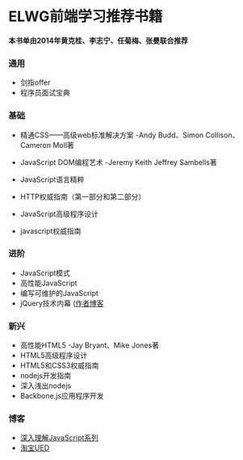 ELWG前端学习推荐书籍
=====

**本书单由2014年黄克桂、李志宁、任菊梅、张曼联合推荐**

### 通用

* 剑指offer
* 程序员面试宝典

### 基础

* 精通CSS——高级web标准解决方案 -Andy Budd、Simon Collison、Cameron Moll著
* JavaScript DOM编程艺术 -Jeremy Keith Jeffrey Sambells著
* JavaScript语言精粹
* HTTP权威指南（第一部分和第二部分）

* JavaScript高级程序设计
* javascript权威指南

### 进阶

* JavaScript模式
* 高性能JavaScript
* 编写可维护的JavaScript
* jQuery技术内幕 ([作者博客](http://nuysoft.com/)

### 新兴

* 高性能HTML5 -Jay Bryant、Mike Jones著
* HTML5高级程序设计
* HTML5和CSS3权威指南
* nodejs开发指南
* 深入浅出nodejs
* Backbone.js应用程序开发

### 博客
* [深入理解JavaScript系列](http://www.cnblogs.com/tomxu/archive/2011/12/15/2288411.html)
* [淘宝UED](http://ued.taobao.org/blog/category/bowen/frontend/)

